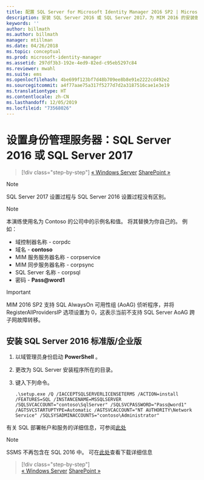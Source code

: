 ```yaml
---
title: 配置 SQL Server for Microsoft Identity Manager 2016 SP2 | Microsoft Docs
description: 安装 SQL Server 2016 或 SQL Server 2017，为 MIM 2016 的安装做准备。
keywords: ''
author: billmath
ms.author: billmath
manager: mtillman
ms.date: 04/26/2018
ms.topic: conceptual
ms.prod: microsoft-identity-manager
ms.assetid: 297df3b3-192e-4ed9-82ed-c95eb5297c84
ms.reviewer: mwahl
ms.suite: ems
ms.openlocfilehash: 4be699f123bf7d48b709ee8b8e91e2222cd492e2
ms.sourcegitcommit: a4f77aae75a317f5277d7d2a3187516cae1e3e19
ms.translationtype: HT
ms.contentlocale: zh-CN
ms.lasthandoff: 12/05/2019
ms.locfileid: "73568026"
---
```

# <a name="set-up-an-identity-management-server-sql-server-2016-or-2017"></a>设置身份管理服务器：SQL Server 2016 或 SQL Server 2017

> [!div class="step-by-step"]
> [« Windows Server](prepare-server-ws2016.md)
> [SharePoint »](prepare-server-sharepoint.md)
 
> [!NOTE] 
> SQL Server 2017 设置过程与 SQL Server 2016 设置过程没有区别。

> [!NOTE]
> 本演练使用名为 Contoso 的公司中的示例名和值。 将其替换为你自己的。 例如：
> - 域控制器名称 - corpdc 
> - 域名 - **contoso**
> - MIM 服务服务器名称 - corpservice 
> - MIM 同步服务器名称 - corpsync 
> - SQL Server 名称 - corpsql 
> - 密码 - <strong>Pass@word1</strong>

> [!IMPORTANT]
> MIM 2016 SP2 支持 SQL AlwaysOn 可用性组 (AoAG) 侦听程序，并将 RegisterAllProvidersIP  选项设置为 0，这表示当前不支持 SQL Server AoAG 跨子网故障转移。

## <a name="install-sql-server-2016-standardenterprise-edition"></a>安装 SQL Server 2016 标准版/企业版 

1. 以域管理员身份启动 **PowerShell** 。

2. 更改为 SQL Server 安装程序所在的目录。

3. 键入下列命令。

    ```
    .\setup.exe /Q /IACCEPTSQLSERVERLICENSETERMS /ACTION=install /FEATURES=SQL /INSTANCENAME=MSSQLSERVER /SQLSVCACCOUNT="contoso\SqlServer" /SQLSVCPASSWORD="Pass@word1"   /AGTSVCSTARTUPTYPE=Automatic /AGTSVCACCOUNT="NT AUTHORITY\Network Service" /SQLSYSADMINACCOUNTS="contoso\Administrator"
    ```
    
有关 SQL 部署帐户和服务的详细信息，可参阅[此处](https://docs.microsoft.com/sql/database-engine/configure-windows/configure-windows-service-accounts-and-permissions?view=sql-server-2017)

> [!NOTE]
> SSMS 不再包含在 SQL 2016 中。 可在[此处](https://docs.microsoft.com/sql/ssms/download-sql-server-management-studio-ssms?view=sql-server-2017)查看下载详细信息

> [!div class="step-by-step"]  
> [« Windows Server](prepare-server-ws2016.md)
> [SharePoint »](prepare-server-sharepoint.md)

